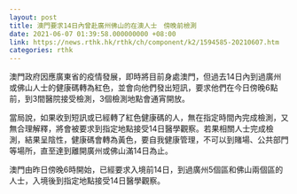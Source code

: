 ```yaml
---
layout: post
title: 澳門要求14日內曾赴廣州佛山的在澳人士　傍晚前檢測
date: 2021-06-07 01:39:58.000000000 +08:00
link: https://news.rthk.hk/rthk/ch/component/k2/1594585-20210607.htm
categories: rthk
---
```


澳門政府因應廣東省的疫情發展，即時將目前身處澳門，但過去14日內到過廣州或佛山人士的健康碼轉為紅色，並會向他們發出短訊，要求他們在今日傍晚6點前，到3間醫院接受檢測，3個檢測地點會通宵開放。

當局說，如果收到短訊或已經轉了紅色健康碼的人，無在指定時間內完成檢測，又無合理解釋，將會被要求到指定地點接受14日醫學觀察。若果相關人士完成檢測，結果呈陰性，健康碼會轉為黃色，要自我健康管理，不可以到賭場、公共部門等場所，直至達到離開廣州或佛山滿14日為止。
 
澳門由昨日傍晚6時開始，已經要求入境前14日，到過廣州5個區和佛山兩個區的人士，入境後到指定地點接受14日醫學觀察。
